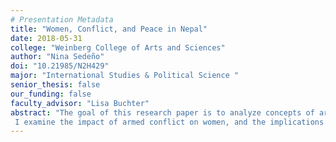 ```yaml
---
# Presentation Metadata
title: "Women, Conflict, and Peace in Nepal"
date: 2018-05-31
college: "Weinberg College of Arts and Sciences"
author: "Nina Sedeño"
doi: "10.21985/N2H429"
major: "International Studies & Political Science "
senior_thesis: false
our_funding: false
faculty_advisor: "Lisa Buchter"
abstract: "The goal of this research paper is to analyze concepts of armed conflict and peacebuilding from a gender perspective using a feminist epistemology approach.
 I examine the impact of armed conflict on women, and the implications of women’s roles in armed conflict and in peacebuilding processes post-conflict.  In doing so, I raise the question of how situations of armed conflict and peacebuilding influence women’s empowerment and contribute to the social transformation of predominantly patriarchal societies post-conflict.   Combining both a media and textual analysis of secondary sources, I explore this question in the case of Nepal, a country that experienced armed conflict from 1996-2006 and is undergoing reconstruction.  Using these methods, my main findings are that while armed conflict afforded women greater roles and opportunities for empowerment, these enhancements were not sustained in the post-conflict period.  Furthermore, while peacebuilding was perceived as a unique opportunity for women’s empowerment, gender inequalities persisted. These findings highlight the need for a better understanding of the implications of women’s contributions, agency, and empowerment for the prevention of future conflict and societal transformation that warrants future research."
---
```

